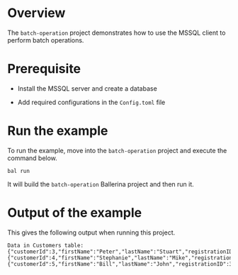 # Overview

The `batch-operation` project demonstrates how to use the MSSQL client to perform batch operations.

# Prerequisite

* Install the MSSQL server and create a database

* Add required configurations in the `Config.toml` file

# Run the example

To run the example, move into the `batch-operation` project and execute the command below.

```shell
bal run
```
It will build the `batch-operation` Ballerina project and then run it.

# Output of the example

This gives the following output when running this project.

```shell
Data in Customers table:
{"customerId":3,"firstName":"Peter","lastName":"Stuart","registrationID":1,"creditLimit":5000.75,"country":"USA"}
{"customerId":4,"firstName":"Stephanie","lastName":"Mike","registrationID":2,"creditLimit":8000.0,"country":"USA"}
{"customerId":5,"firstName":"Bill","lastName":"John","registrationID":3,"creditLimit":3000.25,"country":"USA"}
```